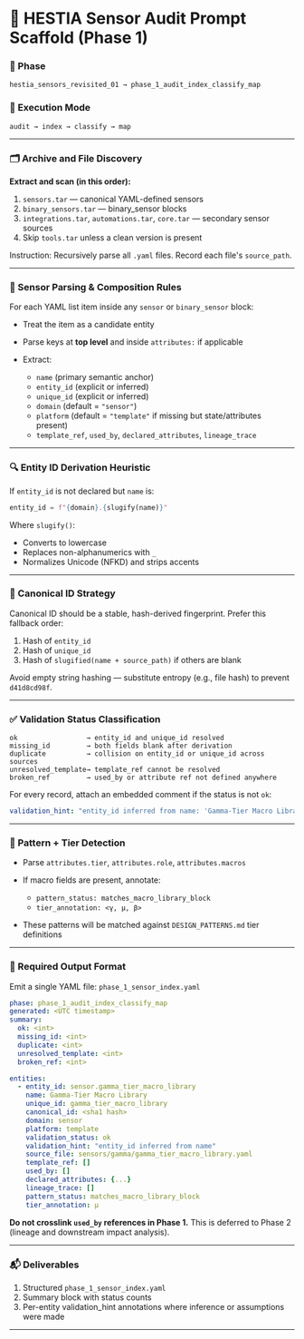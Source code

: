 # 📐 HESTIA Sensor Audit Prompt Scaffold (Phase 1)

### 📌 Phase

`hestia_sensors_revisited_01 → phase_1_audit_index_classify_map`

### 🔁 Execution Mode

`audit → index → classify → map`

---

### 🗂️ Archive and File Discovery

**Extract and scan (in this order):**

1. `sensors.tar` — canonical YAML-defined sensors
2. `binary_sensors.tar` — binary\_sensor blocks
3. `integrations.tar`, `automations.tar`, `core.tar` — secondary sensor sources
4. Skip `tools.tar` unless a clean version is present

Instruction:
Recursively parse all `.yaml` files. Record each file's `source_path`.

---

### 🧠 Sensor Parsing & Composition Rules

For each YAML list item inside any `sensor` or `binary_sensor` block:

* Treat the item as a candidate entity
* Parse keys at **top level** and inside `attributes:` if applicable
* Extract:

  * `name` (primary semantic anchor)
  * `entity_id` (explicit or inferred)
  * `unique_id` (explicit or inferred)
  * `domain` (default = `"sensor"`)
  * `platform` (default = `"template"` if missing but state/attributes present)
  * `template_ref`, `used_by`, `declared_attributes`, `lineage_trace`

---

### 🔍 Entity ID Derivation Heuristic

If `entity_id` is not declared but `name` is:

```python
entity_id = f"{domain}.{slugify(name)}"
```

Where `slugify()`:

* Converts to lowercase
* Replaces non-alphanumerics with `_`
* Normalizes Unicode (NFKD) and strips accents

---

### 🔐 Canonical ID Strategy

Canonical ID should be a stable, hash-derived fingerprint.
Prefer this fallback order:

1. Hash of `entity_id`
2. Hash of `unique_id`
3. Hash of `slugified(name + source_path)` if others are blank

Avoid empty string hashing — substitute entropy (e.g., file hash) to prevent `d41d8cd98f`.

---

### ✅ Validation Status Classification

```text
ok                 → entity_id and unique_id resolved
missing_id         → both fields blank after derivation
duplicate          → collision on entity_id or unique_id across sources
unresolved_template→ template_ref cannot be resolved
broken_ref         → used_by or attribute ref not defined anywhere
```

For every record, attach an embedded comment if the status is not `ok`:

```yaml
validation_hint: "entity_id inferred from name: 'Gamma-Tier Macro Library'"
```

---

### 🧬 Pattern + Tier Detection

* Parse `attributes.tier`, `attributes.role`, `attributes.macros`
* If macro fields are present, annotate:

  * `pattern_status: matches_macro_library_block`
  * `tier_annotation: <γ, μ, β>`
* These patterns will be matched against `DESIGN_PATTERNS.md` tier definitions

---

### 📄 Required Output Format

Emit a single YAML file: `phase_1_sensor_index.yaml`

```yaml
phase: phase_1_audit_index_classify_map
generated: <UTC timestamp>
summary:
  ok: <int>
  missing_id: <int>
  duplicate: <int>
  unresolved_template: <int>
  broken_ref: <int>

entities:
  - entity_id: sensor.gamma_tier_macro_library
    name: Gamma-Tier Macro Library
    unique_id: gamma_tier_macro_library
    canonical_id: <sha1 hash>
    domain: sensor
    platform: template
    validation_status: ok
    validation_hint: "entity_id inferred from name"
    source_file: sensors/gamma/gamma_tier_macro_library.yaml
    template_ref: []
    used_by: []
    declared_attributes: {...}
    lineage_trace: []
    pattern_status: matches_macro_library_block
    tier_annotation: μ
```

**Do not crosslink `used_by` references in Phase 1.** This is deferred to Phase 2 (lineage and downstream impact analysis).

---

### 📬 Deliverables

1. Structured `phase_1_sensor_index.yaml`
2. Summary block with status counts
3. Per-entity validation\_hint annotations where inference or assumptions were made

---